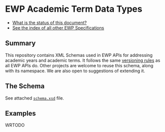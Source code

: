 EWP Academic Term Data Types
============================

* [What is the status of this document?][statuses]
* [See the index of all other EWP Specifications][develhub]


Summary
-------

This repository contains XML Schemas used in EWP APIs for addressing academic
years and academic terms. It follows the same [versioning rules][compat-rules]
as all EWP APIs do. Other projects are welcome to reuse this schema, along with
its namespace. We are also open to suggestions of extending it.


The Schema
----------

See attached [`schema.xsd`](schema.xsd) file.


Examples
--------

WRTODO


[develhub]: http://developers.erasmuswithoutpaper.eu/
[statuses]: https://github.com/erasmus-without-paper/ewp-specs-management#statuses
[compat-rules]: https://github.com/erasmus-without-paper/ewp-specs-architecture/#backward-compatibility-rules
[addressing-the-world-paper]: http://www.upu.int/fileadmin/documentsFiles/activities/addressingAssistance/paperAddressingAddressingTheWorldAnAddressForEveryoneEn.pdf
[discussion]: https://github.com/erasmus-without-paper/ewp-specs-architecture/issues/13
[stack-thread]: http://stackoverflow.com/questions/929684/
